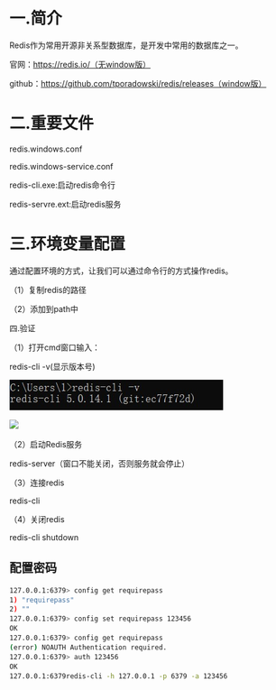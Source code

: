 # 一.简介

Redis作为常用开源非关系型数据库，是开发中常用的数据库之一。

官网：https://redis.io/（无window版）

github：https://github.com/tporadowski/redis/releases（window版）

# 二.重要文件

redis.windows.conf

redis.windows-service.conf

redis-cli.exe:启动redis命令行

redis-servre.ext:启动redis服务

# 三.环境变量配置

通过配置环境的方式，让我们可以通过命令行的方式操作redis。

（1）复制redis的路径

（2）添加到path中

四.验证

（1）打开cmd窗口输入：

redis-cli -v(显示版本号)

![](../assets/image/redis-cli-v.jpg)

![]({{lvfasen.github.io}}/assets/image/redis-cli-v.jpg)

（2）启动Redis服务

redis-server（窗口不能关闭，否则服务就会停止）

（3）连接redis

redis-cli

（4）关闭redis

redis-cli shutdown

## 配置密码

```sh
127.0.0.1:6379> config get requirepass
1) "requirepass"
2) ""
127.0.0.1:6379> config set requirepass 123456
OK
127.0.0.1:6379> config get requirepass
(error) NOAUTH Authentication required.
127.0.0.1:6379> auth 123456
OK
127.0.0.1:6379redis-cli -h 127.0.0.1 -p 6379 -a 123456
```

